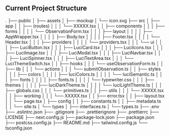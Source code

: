 ## Current Project Structure

.
├── public 
│   ├── assets
│   ├── mockup
│   └── icon.svg
├── src
│   ├── app
│   │   ├── (routes)
│   │   │   └── XXXXX.tsx
│   │   ├── components
│   │   │   ├── forms
│   │   │   │   └── ObservationForm.tsx
│   │   │   ├── layout
│   │   │   │   ├── AppWrapper.tsx
│   │   │   │   ├── Body.tsx
│   │   │   │   ├── Footer.tsx
│   │   │   │   └── Header.tsx
│   │   │   ├── providers
│   │   │   │   └── providers.tsx
│   │   │   └── ui
│   │   │       ├── LuciButton.tsx
│   │   │       ├── LuciCard.tsx
│   │   │       ├── LuciIcons.tsx
│   │   │       ├── LuciImage.tsx
│   │   │       ├── LuciModal.tsx
│   │   │       ├── LuciNavbar.tsx
│   │   │       ├── LuciSpinner.tsx
│   │   │       ├── LuciTextArea.tsx
│   │   │       └── LuciThemeSwitch.tsx
│   │   ├── hooks
│   │   │   └── useObservationForm.ts
│   │   ├── lib
│   │   │   └── actions
│   │   │       └── submitObservation.ts
│   │   ├── styles
│   │   │   ├── colors
│   │   │   │   ├── luciColors.ts
│   │   │   │   └── luciSemantic.ts
│   │   │   ├── fonts
│   │   │   │   ├── fonts.ts
│   │   │   │   └── typewriter.css
│   │   │   ├── themes
│   │   │   │   ├── luciDarkTheme.ts
│   │   │   │   └── luciLightTheme.ts
│   │   │   ├── globals.css
│   │   │   └── primitives.ts
│   │   ├── utils
│   │   │   └── XXXXX.tsx
│   │   ├── working
│   │   │   └── XXXXX.tsx
│   │   ├── error.tsx
│   │   ├── layout.tsx
│   │   └── page.tsx
│   ├── config
│   │   ├── constants.ts
│   │   ├── metadata.ts
│   │   └── site.ts
│   └── types
│       ├── interfaces.ts
│       └── types.ts
├── .env
├── .eslintrc.json
├── .gitignore
├── .prettierignore
├── .prettierrc
├── LICENSE
├── next.config.js
├── package-lock.json
├── package.json
├── postcss.config.js
├── README.md
├── tailwind.config.js
└── tsconfig.json